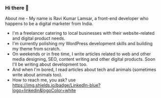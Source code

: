 ### Hi there 👋

<!--
**raviklamsar/raviklamsar** is a ✨ _special_ ✨ repository because its `README.md` (this file) appears on your GitHub profile.

Here are some ideas to get you started:

- 🔭 I’m currently working on ...
- 🌱 I’m currently learning ...
- 👯 I’m looking to collaborate on ...
- 🤔 I’m looking for help with ...
- 💬 Ask me about ...
- 📫 How to reach me: ...
- 😄 Pronouns: ...
- ⚡ Fun fact: ...
-->
About me -
My name is Ravi Kumar Lamsar, a front-end developer who happens to be a digital marketer from India.
- I'm a freelancer catering to local businesses with their website-related and digital product needs.
- I'm currently polishing my WordPress development skills and building my theme from scratch.
- On weekends or in free time, I write articles related to web and other media designing, SEO, content writing and other digital products. Soon I'll be writing about development too.
- And when I'm bored, I read articles about tech and animals (sometimes write about animals too).
- How to reach me, you ask? use <div><a href="https://www.linkedin.com/in/raviklamsar/" target="_blank">https://img.shields.io/badge/LinkedIn-blue?logo=linkedin&logoColor=white</a></div>

